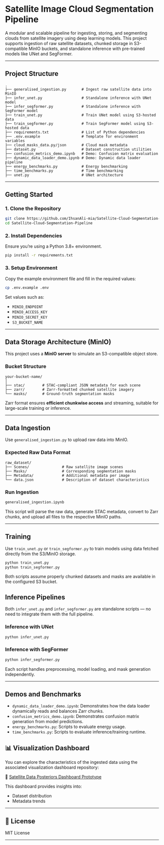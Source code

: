 # Satellite Image Cloud Segmentation Pipeline

A modular and scalable pipeline for ingesting, storing, and segmenting clouds from satellite imagery using deep learning models. This project supports ingestion of raw satellite datasets, chunked storage in S3-compatible MinIO buckets, and standalone inference with pre-trained models like UNet and SegFormer.

---

## Project Structure
```
.
├── generalised_ingestion.py       # Ingest raw satellite data into MinIO
├── infer_unet.py                  # Standalone inference with UNet model
├── infer_segformer.py             # Standalone inference with SegFormer model
├── train_unet.py                  # Train UNet model using S3-hosted data
├── train_segformer.py             # Train SegFormer model using S3-hosted data
├── requirements.txt               # List of Python dependencies
├── .env.example                   # Template for environment variables
├── cloud_masks_data.py/json       # Cloud mask metadata
├── dataset.py                     # Dataset construction utilities
├── confusion_metrics_demo.ipynb   # Demo: Confusion matrix evaluation
├── dynamic_data_loader_demo.ipynb # Demo: Dynamic data loader pipeline
├── energy_benchmarks.py           # Energy benchmarking
├── time_benchmarks.py             # Time benchmarking
├── unet.py                        # UNet architecture
```
---

## Getting Started

### 1. Clone the Repository

```bash
git clone https://github.com/IhsanAli-mia/Satellite-Cloud-Segmentation-Pipeline.git
cd Satellite-Cloud-Segmentation-Pipeline
```

### 2. Install Dependencies

Ensure you’re using a Python 3.8+ environment.

```bash
pip install -r requirements.txt
```

### 3. Setup Environment

Copy the example environment file and fill in the required values:

```bash
cp .env.example .env
```

Set values such as:

- `MINIO_ENDPOINT`
- `MINIO_ACCESS_KEY`
- `MINIO_SECRET_KEY`
- `S3_BUCKET_NAME `
---

## Data Storage Architecture (MinIO)

This project uses a **MinIO server** to simulate an S3-compatible object store.

### Bucket Structure

```
your-bucket-name/
│
├── stac/        # STAC-compliant JSON metadata for each scene
├── zarr/        # Zarr-formatted chunked satellite imagery
└── masks/       # Ground-truth segmentation masks
```

Zarr format ensures **efficient chunkwise access** and streaming, suitable for large-scale training or inference.

---

## Data Ingestion

Use `generalised_ingestion.py` to upload raw data into MinIO.

### Expected Raw Data Format

```
raw_dataset/
├── Scenes/               # Raw satellite image scenes
├── Masks/                # Corresponding segmentation masks
├── Metadata/             # Additional metadata per image
└── data.json             # Description of dataset characteristics
```

### Run Ingestion

```bash
generalised_ingestion.ipynb
```

This script will parse the raw data, generate STAC metadata, convert to Zarr chunks, and upload all files to the respective MinIO paths.

---

## Training

Use `train_unet.py` or `train_segformer.py` to train models using data fetched directly from the S3/MinIO storage.

```bash
python train_unet.py
python train_segformer.py
```

Both scripts assume properly chunked datasets and masks are available in the configured S3 bucket.

## Inference Pipelines

Both `infer_unet.py` and `infer_segformer.py` are standalone scripts — no need to integrate them with the full pipeline.

### Inference with UNet

```bash
python infer_unet.py
```

### Inference with SegFormer

```bash
python infer_segformer.py
```

Each script handles preprocessing, model loading, and mask generation independently.

---
## Demos and Benchmarks

- `dynamic_data_loader_demo.ipynb`: Demonstrates how the data loader dynamically reads and balances Zarr chunks.
- `confusion_metrics_demo.ipynb`: Demonstrates confusion matrix generation from model predictions.
- `energy_benchmarks.py`: Scripts to evaluate energy usage.
- `time_benchmarks.py`: Scripts to evaluate inference/training runtime.

## 📊 Visualization Dashboard

You can explore the characteristics of the ingested data using the associated visualization dashboard repository:

🔗 [Satellite Data Posteriors Dashboard Prototype](https://github.com/IhsanAli-mia/Satellite_Data_Posteriors_Dashboard_Prototype)

This dashboard provides insights into:

- Dataset distribution
- Metadata trends
---

## 📄 License

MIT License

---